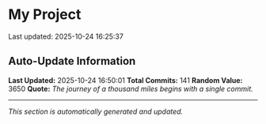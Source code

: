 # My Project


Last updated: 2025-10-24 16:25:37













































































































































## Auto-Update Information

**Last Updated:** 2025-10-24 16:50:01
**Total Commits:** 141
**Random Value:** 3650
**Quote:** _The journey of a thousand miles begins with a single commit._

---
_This section is automatically generated and updated._